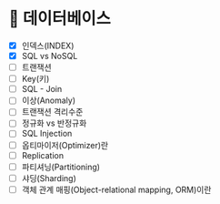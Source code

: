 # 🔐 데이터베이스

- [X]  인덱스(INDEX)
- [X]  SQL vs NoSQL
- [ ]  트랜잭션
- [ ]  Key(키)
- [ ]  SQL - Join
- [ ]  이상(Anomaly)
- [ ]  트랜잭션 격리수준
- [ ]  정규화 vs 반정규화
- [ ]  SQL Injection
- [ ]  옵티마이저(Optimizer)란
- [ ]  Replication
- [ ]  파티셔닝(Partitioning)
- [ ]  샤딩(Sharding)
- [ ]  객체 관계 매핑(Object-relational mapping, ORM)이란

